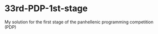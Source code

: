 # 33rd-PDP-1st-stage
My solution for the first stage of the panhellenic programming competition (PDP)
